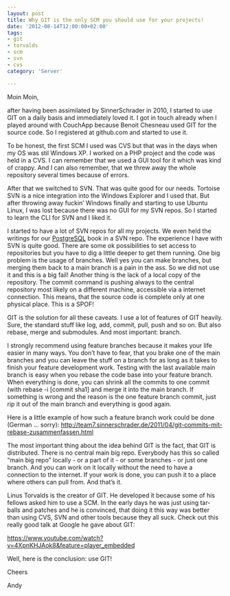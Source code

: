 ```yaml
---
layout: post
title: Why GIT is the only SCM you should use for your projects!
date: '2012-08-14T12:00:00+02:00'
tags:
- git
- torvalds
- scm
- svn
- cvs
category: 'Server'

---
```

<p>Moin Moin,</p>

<p>after having been assimilated by SinnerSchrader in 2010, I started to use GIT on a daily basis and immediately loved it. I got in touch already when I played around with CouchApp because Benoit Chesneau used GIT for the source code. So I registered at github.com and started to use it.</p>

<p>To be honest, the first SCM I used was CVS but that was in the days when my OS was stil Windows XP. I worked on a PHP project and the code was held in a CVS. I can remember that we used a GUI tool for it which was kind of crappy. And I can also remember, that we threw away the whole repository several times because of errors.</p>

<p>After that we switched to SVN. That was quite good for our needs. Tortoise SVN is a nice integration into the Windows Explorer and I used that. But after throwing away fuckin&#8217; Windows finally and starting to use Ubuntu Linux, I was lost because there was no GUI for my SVN repos. So I started to learn the CLI for SVN and I liked it.</p>

<p>I started to have a lot of SVN repos for all my projects. We even held the writings for our <a href="http://www.pg-praxisbuch.de/" target="_blank">PostgreSQL</a> book in a SVN repo. The experience I have with SVN is quite good. There are some ok possibilities to set access to repositories but you have to dig a little deeper to get them running.
One big problem is the usage of branches. Well yes you can make branches, but merging them back to a main branch is a pain in the ass. So we did not use it and this is a big fail! Another thing is the lack of a local copy of the repository. The commit command is pushing always to the central repository most likely on a different machine, accessible via a internet connection. This means, that the source code is complete only at one physical place. This is a SPOF!</p>

<p>GIT is the solution for all these caveats. I use a lot of features of GIT heavily. Sure, the standard stuff like log, add, commit, pull, push and so on. But also rebase, merge and submodules. And most important: branch.</p>

<p>I strongly recommend using feature branches because it makes your life easier in many ways. You don&#8217;t have to fear, that you brake one of the main branches and you can leave the stuff on a branch for as long as it takes to finish your feature development work. Testing with the last available main branch is easy when you rebase the code base into your feature branch. When everything is done, you can shrink all the commits to one commit (with rebase -i [commit sha1] and merge it into the main branch. If something is wrong and the reason is the one feature branch commit, just rip it out of the main branch and everything is good again.</p>

<p>Here is a little example of how such a feature branch work could be done (German &#8230; sorry): <a href="http://team7.sinnerschrader.de/2011/04/git-commits-mit-rebase-zusammenfassen.html" target="_blank">http://team7.sinnerschrader.de/2011/04/git-commits-mit-rebase-zusammenfassen.html</a></p>

<p>The most important thing about the idea behind GIT is the fact, that GIT is distributed. There is no central main big repo. Everybody has this so called &#8220;main big repo&#8221; locally - or a part of it - or some branches - or just one branch. And you can work on it locally without the need to have a connection to the internet. If your work is done, you can push it to a place where others can pull from. And that&#8217;s it.</p>

<p>Linus Torvalds is the creator of GIT. He developed it because some of his fellows asked him to use a SCM. In the early days he was just using tar-balls and patches and he is convinced, that doing it this way was better than using CVS, SVN and other tools because they all suck. Check out this really good talk at Google he gave about GIT:</p>

<p><a href="https://www.youtube.com/watch?v=4XpnKHJAok8&amp;feature=player_embedded" target="_blank">https://www.youtube.com/watch?v=4XpnKHJAok8&amp;feature=player_embedded</a></p>

<p>Well, here is the conclusion: use GIT!</p>

<p>Cheers</p>

<p>Andy</p>
